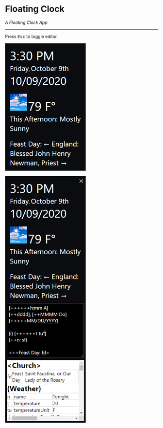# Floating Clock

*A Floating Clock App*

---

Press <kbd>Esc</kbd> to toggle editor.

![Screenshot1](./screenshot1.png)

![Screenshot2](./screenshot2.png)
